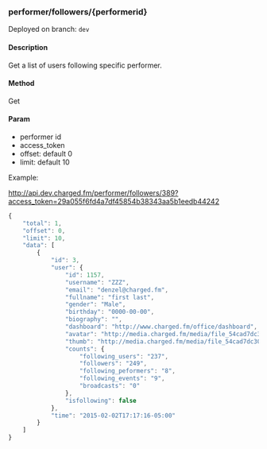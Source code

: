 ### **performer/followers/{performerid}**

Deployed on branch: `dev`

#### **Description**

Get a list of users following specific performer.

#### **Method**

Get

#### **Param**

- performer id
- access_token
- offset: default 0
- limit: default 10

Example:

http://api.dev.charged.fm/performer/followers/389?access_token=29a055f6fd4a7df45854b38343aa5b1eedb44242

```javascript
{
    "total": 1,
    "offset": 0,
    "limit": 10,
    "data": [
        {
            "id": 3,
            "user": {
                "id": 1157,
                "username": "ZZZ",
                "email": "denzel@charged.fm",
                "fullname": "first last",
                "gender": "Male",
                "birthday": "0000-00-00",
                "biography": "",
                "dashboard": "http://www.charged.fm/office/dashboard",
                "avatar": "http://media.charged.fm/media/file_54cad7dc300a0.jpg",
                "thumb": "http://media.charged.fm/media/file_54cad7dc30107.jpg",
                "counts": {
                    "following_users": "237",
                    "followers": "249",
                    "following_peformers": "8",
                    "following_events": "9",
                    "broadcasts": "0"
                },
                "isfollowing": false
            },
            "time": "2015-02-02T17:17:16-05:00"
        }
    ]
}
```
